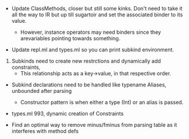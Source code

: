 + Update ClassMethods, closer but still some kinks. Don't need to
take it all the way to IR but up till sugartoir and set the associated binder to its value.
    + However, instance operators may need binders since they arevariables pointing towards something.

+ Update repl.ml and types.ml so you can print subkind environment.

1. Subkinds need to create new restrctions and dynamically add constraints,
    - This relationship acts as a key->value, in that respective order.

+ Subkind declarations need to be handled like typename Aliases, unbounded
 after parsing
    + Constructor pattern is when either a type (Int) or an alias is passed.

+ types.ml 993, dynamic creation of Constraints

+ Find an optimal way to remove minus/fminus from parsing table as it
  interferes with method defs

